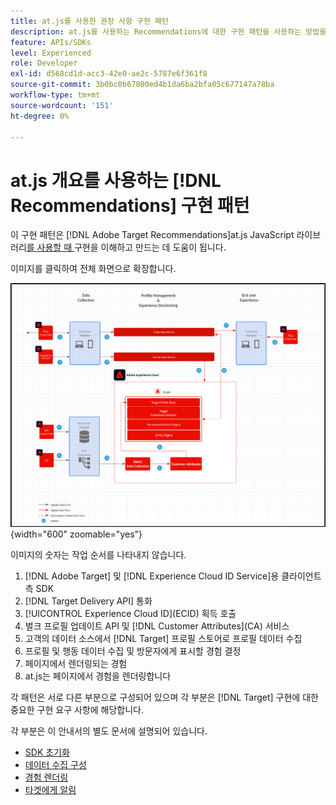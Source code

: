 ```yaml
---
title: at.js를 사용한 권장 사항 구현 패턴
description: at.js를 사용하는 Recommendations에 대한 구현 패턴을 사용하는 방법을 이해합니다
feature: APIs/SDKs
level: Experienced
role: Developer
exl-id: d568cd1d-acc3-42e0-ae2c-5787e6f361f8
source-git-commit: 3b0bc0b67800ed4b1da6ba2bfa05c677147a78ba
workflow-type: tm+mt
source-wordcount: '151'
ht-degree: 0%

---
```


# at.js 개요를 사용하는 [!DNL Recommendations] 구현 패턴

이 구현 패턴은 [!DNL Adobe Target Recommendations]at.js JavaScript 라이브러리[를 사용할 때 ](/help/dev/implement/client-side/atjs/how-atjs-works/how-atjs-works.md) 구현을 이해하고 만드는 데 도움이 됩니다.

이미지를 클릭하여 전체 화면으로 확장합니다.

![Adobe Target 아키텍처 다이어그램](/help/dev/patterns/assets/architecture-chart.png){width="600" zoomable="yes"}

이미지의 숫자는 작업 순서를 나타내지 않습니다.

1. [!DNL Adobe Target] 및 [!DNL Experience Cloud ID Service]용 클라이언트측 SDK
1. [!DNL Target Delivery API] 통화
1. [!UICONTROL Experience Cloud ID]&#x200B;(ECID) 획득 호출
1. 벌크 프로필 업데이트 API 및 [!DNL Customer Attributes]&#x200B;(CA) 서비스
1. 고객의 데이터 소스에서 [!DNL Target] 프로필 스토어로 프로필 데이터 수집
1. 프로필 및 행동 데이터 수집 및 방문자에게 표시할 경험 결정
1. 페이지에서 렌더링되는 경험
1. at.js는 페이지에서 경험을 렌더링합니다

각 패턴은 서로 다른 부분으로 구성되어 있으며 각 부분은 [!DNL Target] 구현에 대한 중요한 구현 요구 사항에 해당합니다.

각 부분은 이 안내서의 별도 문서에 설명되어 있습니다.

* [SDK 초기화](/help/dev/patterns/recs-atjs/initialize-sdk.md)
* [데이터 수집 구성](/help/dev/patterns/recs-atjs/data-collection.md)
* [경험 렌더링](/help/dev/patterns/recs-atjs/render-experiences.md)
* [타겟에게 알림](/help/dev/patterns/recs-atjs/notify-target.md)
